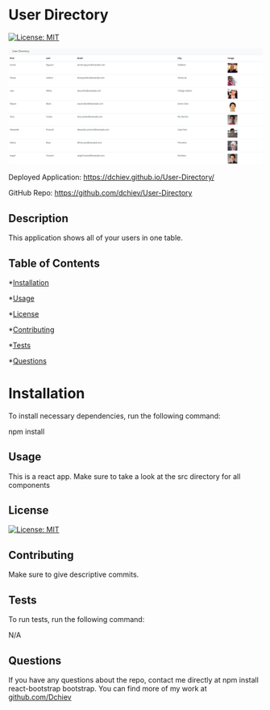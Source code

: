 # User Directory

[![License: MIT](https://img.shields.io/badge/License-MIT-yellow.svg)](https://opensource.org/licenses/MIT)

<img src = "readme_assets\screenshot.png" width = "800px"></img>

Deployed Application: https://dchiev.github.io/User-Directory/

GitHub Repo: https://github.com/dchiev/User-Directory

## Description

This application shows all of your users in one table.

## Table of Contents

\*[Installation](#installation)

\*[Usage](#usage)

\*[License](#license)

\*[Contributing](#contributing)

\*[Tests](#tests)

\*[Questions](#questions)

# Installation

To install necessary dependencies, run the following command:

npm install

## Usage

This is a react app. Make sure to take a look at the src directory for all components

## License

[![License: MIT](https://img.shields.io/badge/License-MIT-yellow.svg)](https://opensource.org/licenses/MIT)

## Contributing

Make sure to give descriptive commits.

## Tests

To run tests, run the following command:

N/A

## Questions

If you have any questions about the repo, contact me directly at npm install react-bootstrap bootstrap. You can find more of my work at [github.com/Dchiev](github.com/Dchiev)
